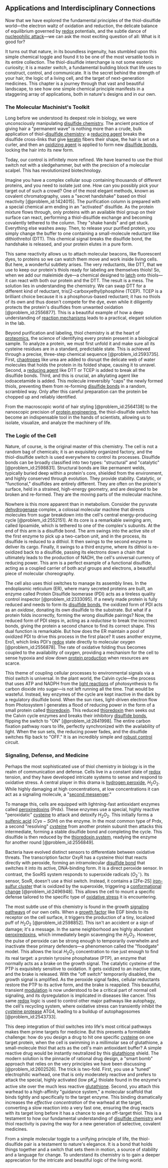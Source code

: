 ## Applications and Interdisciplinary Connections

Now that we have explored the fundamental principles of the thiol-disulfide world—the electron waltz of oxidation and reduction, the delicate balance of equilibrium governed by [redox](@article_id:137952) potentials, and the subtle dance of [nucleophilic attack](@article_id:151402)—we can ask the most exciting question of all: What is it good for?

It turns out that nature, in its boundless ingenuity, has stumbled upon this simple chemical toggle and found it to be one of the most versatile tools in its entire collection. The thiol-disulfide interchange is not some esoteric curiosity; it is a master switch, a fundamental building block that life uses to construct, control, and communicate. It is the secret behind the strength of your hair, the logic of a living cell, and the target of next-generation medicines. This chapter is a journey through that vast and beautiful landscape, to see how one simple chemical principle manifests in a staggering array of applications, both in nature's designs and in our own.

### The Molecular Machinist's Toolkit

Long before we understood its deepest role in biology, we were unconsciously manipulating [disulfide chemistry](@article_id:174376). The ancient practice of giving hair a "permanent wave" is nothing more than a crude, bulk application of thiol-[disulfide chemistry](@article_id:174376): a [reducing agent](@article_id:268898) breaks the disulfide cross-links that give [keratin](@article_id:171561) fibers their shape, the hair is set on a curler, and then an [oxidizing agent](@article_id:148552) is applied to form new [disulfide bonds](@article_id:164165), locking the hair into its new form.

Today, our control is infinitely more refined. We have learned to use the thiol switch not with a sledgehammer, but with the precision of a molecular scalpel. This has revolutionized biotechnology.

Imagine you have a complex cellular soup containing thousands of different proteins, and you need to isolate just one. How can you possibly pick your target out of such a crowd? One of the most elegant methods, known as covalent chromatography, uses a "secret handshake" based on thiol reactivity [@problem_id:1424015]. The purification column is prepared with a special chemical arm ending in an "activated" disulfide. As the protein mixture flows through, only proteins with an available thiol group on their surface can react, performing a thiol-disulfide exchange and becoming covalently tethered to the column. They "shake hands" and get stuck. Everything else washes away. Then, to release your purified protein, you simply change the buffer to one containing a small-molecule reductant like dithiothreitol (DTT). This chemical signal breaks the disulfide bond, the handshake is released, and your protein elutes in a pure form.

This same reactivity allows us to attach molecular beacons, like fluorescent dyes, to proteins so we can watch them move and work inside living cells. But here, a wonderful subtlety arises. The very reductants, like DTT, that we use to keep our protein's thiols ready for labeling are themselves thiols! So, when we add our maleimide dye—a chemical designed to [latch](@article_id:167113) onto thiols—it can react with both our protein and the DTT. The result is a mess. The solution lies in understanding the chemistry. We can swap DTT for a different kind of reductant, tris(2-carboxyethyl)phosphine (TCEP). TCEP is a brilliant choice because it is a phosphorus-based reductant; it has no thiols of its own and thus doesn't compete for the dye, even while it diligently protects the protein's disulfides from unwanted oxidation [@problem_id:2556877]. This is a beautiful example of how a deep understanding of [reaction mechanisms](@article_id:149010) leads to a practical, elegant solution in the lab.

Beyond purification and labeling, thiol chemistry is at the heart of [proteomics](@article_id:155166), the science of identifying every protein present in a biological sample. To analyze a protein, we must first unfold it and make sure all its cysteine residues are in a standard, predictable state. This is achieved through a precise, three-step chemical sequence [@problem_id:2593735]. First, [chaotropes](@article_id:203018) like urea are added to disrupt the delicate web of water molecules that holds the protein in its folded shape, causing it to unravel. Second, a [reducing agent](@article_id:268898) like DTT or TCEP is added to break all the disulfide bonds. Third, and this is crucial, an alkylating agent like iodoacetamide is added. This molecule irreversibly "caps" the newly formed thiols, preventing them from re-forming [disulfide bonds](@article_id:164165) in a random, scrambled way. Only after this careful preparation can the protein be chopped up and reliably identified.

From the macroscopic world of hair styling [@problem_id:2564138] to the nanoscopic precision of [protein engineering](@article_id:149631), the thiol-disulfide switch has become an indispensable tool in the hands of scientists, allowing us to isolate, visualize, and analyze the machinery of life.

### The Logic of the Cell

Nature, of course, is the original master of this chemistry. The cell is not a random bag of chemicals; it is an exquisitely organized factory, and the thiol-disulfide switch is used everywhere to control its processes. Disulfide bonds can be broadly classified into two types: "structural" and "catalytic" [@problem_id:2598831]. Structural bonds are like permanent welds, typically buried deep within a protein's core, shielded from the environment, and highly conserved through evolution. They provide stability. Catalytic, or "functional," disulfides are entirely different. They are often on the protein's surface, held in a strained, high-energy geometry, and are designed to be broken and re-formed. They are the moving parts of the molecular machine.

Nowhere is this more apparent than in metabolism. Consider the pyruvate [dehydrogenase](@article_id:185360) complex, a colossal molecular machine that directs molecules from sugar breakdown into the cell's central energy-producing cycle [@problem_id:2552151]. At its core is a remarkable swinging arm, called lipoamide, which is tethered to one of the complex's subunits. At the end of this arm is a disulfide bond. The arm swings into the active site of the first enzyme to pick up a two-carbon unit, and in the process, its disulfide is reduced to a dithiol. It then swings to the second enzyme to deliver its cargo. Finally, it swings to a third enzyme, where its dithiol is re-oxidized back to a disulfide, passing its electrons down a chain that ultimately leads to the production of NADH, the cell's universal currency of reducing power. This arm is a perfect example of a functional disulfide, acting as a coupled carrier of both acyl groups and electrons, a beautiful piece of molecular choreography.

The cell also uses thiol switches to manage its assembly lines. In the endoplasmic reticulum (ER), where many secreted proteins are built, an enzyme called Protein Disulfide Isomerase (PDI) acts as a tireless quality control inspector [@problem_id:2333095]. If a newly made protein is fully reduced and needs to form its [disulfide bonds](@article_id:164165), the oxidized form of PDI acts as an *oxidase*, donating its own disulfide to the substrate. But what if a protein folds incorrectly, forming the wrong disulfide pairings? Now, the reduced form of PDI steps in, acting as a *reductase* to break the incorrect bonds, giving the protein a second chance to find its correct shape. This dual function is remarkable. But how does the ER maintain a pool of oxidized PDI to drive this process in the first place? It uses another enzyme, Ero1, which links PDI's [redox](@article_id:137952) state directly to molecular oxygen [@problem_id:2556878]. The rate of oxidative folding thus becomes coupled to the availability of oxygen, providing a mechanism for the cell to sense hypoxia and slow down [protein production](@article_id:203388) when resources are scarce.

This theme of coupling cellular processes to environmental signals via a thiol switch is universal. In the plant world, the Calvin cycle—the process that uses ATP and NADPH from the [light reactions](@article_id:203086) of photosynthesis to fix carbon dioxide into sugar—is not left running all the time. That would be wasteful. Instead, key enzymes of the cycle are kept inactive in the dark by a regulatory disulfide bond. When the sun rises, light-driven electron flow from Photosystem I generates a flood of reducing power in the form of a small protein called [thioredoxin](@article_id:172633). This reduced [thioredoxin](@article_id:172633) then seeks out the Calvin cycle enzymes and breaks their inhibitory [disulfide bonds](@article_id:164165), flipping the switch to "ON" [@problem_id:2841998]. The entire carbon fixation pathway roars to life, perfectly synchronized with the availability of light. When the sun sets, the reducing power fades, and the disulfide switches flip back to "OFF." It is an incredibly simple and [robust control](@article_id:260500) circuit.

### Signaling, Defense, and Medicine

Perhaps the most sophisticated use of thiol chemistry in biology is in the realm of communication and defense. Cells live in a constant state of [redox](@article_id:137952) tension, and they have developed intricate systems to sense and respond to oxidative stress. A central player in this drama is [hydrogen peroxide](@article_id:153856), $H_2O_2$. While highly damaging at high concentrations, at low concentrations it can act as a signaling molecule, a "[second messenger](@article_id:149044)."

To manage this, cells are equipped with lightning-fast antioxidant enzymes called [peroxiredoxins](@article_id:203932) (Prdx). These enzymes use a special, highly reactive "peroxidatic" [cysteine](@article_id:185884) to attack and detoxify $H_2O_2$. This initially forms a [sulfenic acid](@article_id:171691) ($Cys-SOH$) on the enzyme. In the most common type of Prdx, a second "resolving" [cysteine](@article_id:185884) from another protein subunit then attacks this intermediate, forming a stable disulfide bond and completing the cycle. This disulfide is then reduced by the [thioredoxin system](@article_id:177127), readying the enzyme for another round [@problem_id:2556849].

Bacteria have evolved distinct sensors to differentiate between oxidative threats. The transcription factor OxyR has a cysteine thiol that reacts directly with peroxide, forming an intramolecular [disulfide bond](@article_id:188643) that switches it into its active, DNA-binding form. It is a direct peroxide sensor. In contrast, the SoxRS system responds to superoxide radicals ($O_2^-$). Its sensor, SoxR, doesn't use a thiol switch. Instead, it contains a $[\text{2Fe-2S}]$ [iron-sulfur cluster](@article_id:147517) that is oxidized by the superoxide, triggering a [conformational change](@article_id:185177) [@problem_id:2496948]. This allows the cell to mount a specific defense tailored to the specific type of [oxidative stress](@article_id:148608) it is encountering.

The most subtle use of this chemistry is found in the growth [signaling pathways](@article_id:275051) of our own cells. When a [growth factor](@article_id:634078) like EGF binds to its receptor on the cell surface, it triggers the production of a tiny, localized puff of $H_2O_2$ [@problem_id:2598852]. This isn't an accident or a sign of damage; it's a message. In the same neighborhood are highly abundant [peroxiredoxins](@article_id:203932), which immediately begin scavenging the $H_2O_2$. However, the pulse of peroxide can be strong enough to temporarily overwhelm and inactivate these primary defenders—a phenomenon called the "floodgate" model. This allows the local $H_2O_2$ concentration to rise just enough to find its real target: a protein tyrosine phosphatase (PTP), an enzyme that normally acts as a brake on the growth signal. The catalytic cysteine of the PTP is exquisitely sensitive to oxidation. It gets oxidized to an inactive state, and the brake is released. With the "off switch" temporarily disabled, the growth signal is amplified. As the peroxide signal fades, cellular reductants restore the PTP to its active form, and the brake is reapplied. This beautiful, transient [modulation](@article_id:260146) is now understood to be a critical part of normal cell signaling, and its dysregulation is implicated in diseases like cancer. This same [redox](@article_id:137952) logic is used to control other major pathways like autophagy, the cell's recycling system, where oxidative stress can transiently inhibit the [cysteine protease](@article_id:202911) ATG4, leading to a buildup of autophagosomes [@problem_id:2543733].

This deep integration of thiol switches into life's most critical pathways makes them prime targets for medicine. But this presents a formidable challenge: how do you design a drug to hit one specific [cysteine](@article_id:185884) on one target protein, when the cell is swimming in a millimolar sea of glutathione, a small-molecule thiol that acts as the cell's main antioxidant buffer? A simple reactive drug would be instantly neutralized by this [glutathione](@article_id:152177) shield. The modern solution is the pinnacle of rational drug design, a "smart bomb" approach that relies on the very principles we have been discussing [@problem_id:2602526]. The trick is two-fold. First, you use a "tuned" electrophilic warhead, one that is only moderately reactive and prefers to attack the special, highly activated (low $\mathrm{p}K_a$) thiolate found in the enzyme's active site over the much less reactive [glutathione](@article_id:152177). Second, you attach this warhead to a high-affinity "guidance system," a molecular scaffold that binds tightly and specifically to the target enzyme. This binding dramatically increases the *effective concentration* of the warhead at the target, converting a slow reaction into a very fast one, ensuring the drug reacts with its target long before it has a chance to see an off-target thiol. This is a testament to how our fundamental understanding of [disulfide chemistry](@article_id:174376) and thiol reactivity is paving the way for a new generation of selective, covalent medicines.

From a simple molecular toggle to a unifying principle of life, the thiol-disulfide pair is a testament to nature's elegance. It is a bond that holds things together and a switch that sets them in motion, a source of stability and a language for change. To understand its chemistry is to gain a deeper appreciation for the intricate and beautiful logic of the living world.